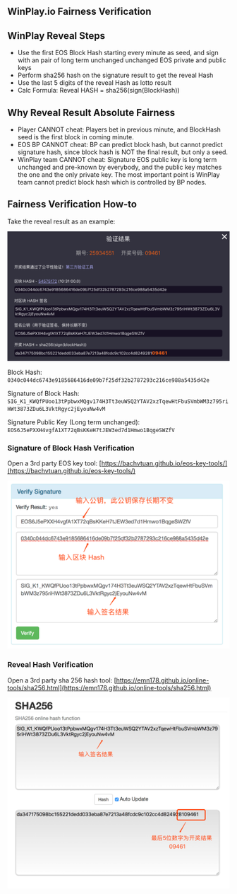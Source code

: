 WinPlay.io Fairness Verification
---

## WinPlay Reveal Steps

* Use the first EOS Block Hash starting every minute as seed, and sign with an pair of long term unchanged unchanged EOS private and public keys
* Perform sha256 hash on the signature result to get the reveal Hash
* Use the last 5 digits of the reveal Hash as lotto result
* Calc Formula: Reveal HASH = sha256(sign(BlockHash))

## Why Reveal Result Absolute Fairness

* Player CANNOT cheat: Players bet in previous minute, and BlockHash seed is the first block in coming minute.
* EOS BP CANNOT cheat: BP can predict block hash, but cannot predict signature hash, since block hash is NOT the final result, but only a seed.
* WinPlay team CANNOT cheat: Signature EOS public key is long term unchanged and pre-known by everybody, and the public key matches the one and the only private key. The most important point is WinPlay team cannot predict block hash which is controlled by BP nodes.

## Fairness Verification How-to

Take the reveal result as an example:

![Result](result.png)

Block Hash: 
`0340c044dc6743e9185686416de09b7f25df32b2787293c216ce988a5435d42e`

Signature of Block Hash:
`SIG_K1_KWQfPUoo13tPpbwxMQgv174H3Tt3euWSQ2YTAV2xzTqewHtFbuSVmbWM3z795riHWt3873ZDu6L3VktRgyc2jEyouNw4vM`

Signature Public Key (Long term unchanged):
`EOS6J5ePXXH4vgfA1XT72qBsKKeH7tJEW3ed7d1Hmwo1BqgeSWZfV`

### Signature of Block Hash Verification

Open a 3rd party EOS key tool: [https://bachvtuan.github.io/eos-key-tools/](https://bachvtuan.github.io/eos-key-tools/)

![Verify Signature](verify-sign.png)

### Reveal Hash Verification

Open a 3rd party sha 256 hash tool: [https://emn178.github.io/online-tools/sha256.html](https://emn178.github.io/online-tools/sha256.html)

![Verify sha256](verify-sha256.png)
